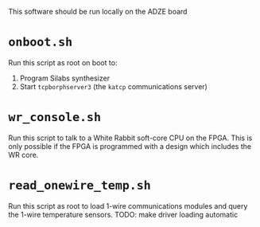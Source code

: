 This software should be run locally on the ADZE board

# `onboot.sh`

Run this script as root on boot to:

 1. Program Silabs synthesizer
 2. Start `tcpborphserver3` (the `katcp` communications server)

# `wr_console.sh`

Run this script to talk to a White Rabbit soft-core CPU on the
FPGA. This is only possible if the FPGA is programmed with a design
which includes the WR core.

# `read_onewire_temp.sh`

Run this script as root to load 1-wire communications modules and query
the 1-wire temperature sensors. TODO: make driver loading
automatic
